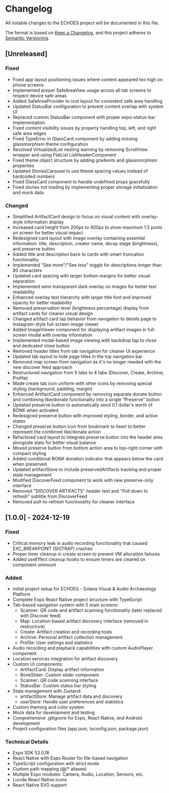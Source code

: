# Changelog

All notable changes to the ECHOES project will be documented in this file.

The format is based on [Keep a Changelog](https://keepachangelog.com/en/1.0.0/),
and this project adheres to [Semantic Versioning](https://semver.org/spec/v2.0.0.html).

## [Unreleased]

### Fixed
- Fixed app layout positioning issues where content appeared too high on phone screens
- Implemented proper SafeAreaView usage across all tab screens to respect device safe areas
- Added SafeAreaProvider to root layout for consistent safe area handling
- Updated StatusBar configuration to prevent content overlap with system UI
- Replaced custom StatusBar component with proper expo-status-bar implementation
- Fixed content visibility issues by properly handling top, left, and right safe area edges
- Fixed TypeError in GlassCard component by adding missing glassmorphism theme configuration
- Resolved VirtualizedList nesting warning by removing ScrollView wrapper and using FlatList ListHeaderComponent
- Fixed theme object structure by adding gradients and glassmorphism properties
- Updated StoriesCarousel to use theme spacing values instead of hardcoded numbers
- Fixed GlassCard component to handle undefined props gracefully
- Fixed stories not loading by implementing proper storage initialization and mock data

### Changed
- Simplified ArtifactCard design to focus on visual content with overlay-style information display
- Increased card height from 200px to 400px to show maximum 1.5 posts on screen for better visual impact
- Redesigned card layout with image overlay containing essential information: title, description, creator name, decay stage (brightness), and preserve button
- Added title and description back to cards with smart truncation functionality
- Implemented "See more"/"See less" toggle for descriptions longer than 80 characters
- Updated card spacing with larger bottom margins for better visual separation
- Implemented semi-transparent dark overlay on images for better text readability
- Enhanced overlay text hierarchy with larger title font and improved opacity for better readability
- Removed preservation level (brightness percentage) display from artifact cards for cleaner visual design
- Changed artifact card tap behavior from navigation to details page to Instagram-style full-screen image viewer
- Added ImageViewer component for displaying artifact images in full-screen modal with overlay information
- Implemented modal-based image viewing with backdrop tap to close and dedicated close button
- Removed header titles from tab navigation for cleaner UI experience
- Updated tab layout to hide page titles in the top navigation bar
- Removed map screen from navigation as it's no longer needed with the new discover feed approach
- Restructured navigation from 5 tabs to 4 tabs (Discover, Create, Archive, Profile)
- Made create tab icon uniform with other icons by removing special styling (background, padding, margin)
- Enhanced ArtifactCard component by removing separate donate button and combining like/donate functionality into a single "Preserve" button
- Updated preserve button to automatically send 0.1 dollar's worth of BONK when activated
- Redesigned preserve button with improved styling, border, and active states
- Changed preserve button icon from bookmark to heart to better represent the combined like/donate action
- Refactored card layout to integrate preserve button into the header area alongside stats for better visual balance
- Moved preserve button from bottom action area to top-right corner with compact styling
- Added conditional BONK donation indicator that appears below the card when preserved
- Updated artifactStore to include preservedArtifacts tracking and proper state management
- Modified DiscoverFeed component to work with new preserve-only interface
- Removed "DISCOVER ARTIFACTS" header text and "Pull down to refresh" subtitle from DiscoverFeed
- Removed pull-to-refresh functionality for cleaner interface

## [1.0.0] - 2024-12-19

### Fixed
- Critical memory leak in audio recording functionality that caused EXC_BREAKPOINT (SIGTRAP) crashes
- Proper timer cleanup in create screen to prevent VM allocation failures
- Added useEffect cleanup hooks to ensure timers are cleared on component unmount

### Added
- Initial project setup for ECHOES - Solana Visual & Audio Archaeology Platform
- Complete Expo React Native project structure with TypeScript
- Tab-based navigation system with 5 main screens:
  - Scanner: QR code and artifact scanning functionality (later replaced with Discover feed)
  - Map: Location-based artifact discovery interface (removed in restructure)
  - Create: Artifact creation and recording tools
  - Archive: Personal artifact collection management
  - Profile: User settings and statistics
- Audio recording and playback capabilities with custom AudioPlayer component
- Location services integration for artifact discovery
- Custom UI components:
  - ArtifactCard: Display artifact information
  - BonkSlider: Custom slider component
  - Scanner: QR code scanning interface
  - StatusBar: Custom status bar styling
- State management with Zustand:
  - artifactStore: Manage artifact data and discovery
  - userStore: Handle user preferences and statistics
- Custom theming and color system
- Mock data for development and testing
- Comprehensive .gitignore for Expo, React Native, and Android development
- Project configuration files (app.json, tsconfig.json, package.json)

### Technical Details
- Expo SDK 53.0.18
- React Native with Expo Router for file-based navigation
- TypeScript configuration with strict mode
- Custom path mapping (@/* aliases)
- Multiple Expo modules: Camera, Audio, Location, Sensors, etc.
- Lucide React Native icons
- React Native SVG support